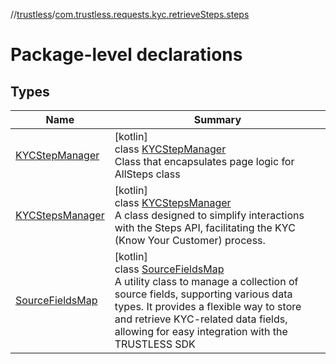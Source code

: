 //[trustless](../../index.md)/[com.trustless.requests.kyc.retrieveSteps.steps](index.md)

# Package-level declarations

## Types

| Name | Summary |
|---|---|
| [KYCStepManager](-k-y-c-step-manager/index.md) | [kotlin]<br>class [KYCStepManager](-k-y-c-step-manager/index.md)<br>Class that encapsulates page logic for AllSteps class |
| [KYCStepsManager](-k-y-c-steps-manager/index.md) | [kotlin]<br>class [KYCStepsManager](-k-y-c-steps-manager/index.md)<br>A class designed to simplify interactions with the Steps API, facilitating the KYC (Know Your Customer) process. |
| [SourceFieldsMap](-source-fields-map/index.md) | [kotlin]<br>class [SourceFieldsMap](-source-fields-map/index.md)<br>A utility class to manage a collection of source fields, supporting various data types. It provides a flexible way to store and retrieve KYC-related data fields, allowing for easy integration with the TRUSTLESS SDK |
